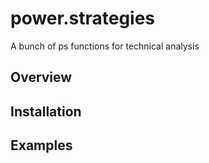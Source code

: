 # power.strategies

A bunch of ps functions for technical analysis

## Overview

## Installation

## Examples

